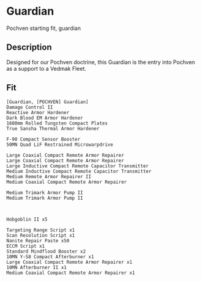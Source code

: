 # Guardian

 Pochven starting fit, guardian

## Description

Designed for our Pochven doctrine, this Guardian is the entry into Pochven as a support to a Vedmak Fleet.

## Fit

```
[Guardian, [POCHVEN] Guardian]
Damage Control II
Reactive Armor Hardener
Dark Blood EM Armor Hardener
1600mm Rolled Tungsten Compact Plates
True Sansha Thermal Armor Hardener

F-90 Compact Sensor Booster
50MN Quad LiF Restrained Microwarpdrive

Large Coaxial Compact Remote Armor Repairer
Large Coaxial Compact Remote Armor Repairer
Large Inductive Compact Remote Capacitor Transmitter
Medium Inductive Compact Remote Capacitor Transmitter
Medium Remote Armor Repairer II
Medium Coaxial Compact Remote Armor Repairer

Medium Trimark Armor Pump II
Medium Trimark Armor Pump II



Hobgoblin II x5

Targeting Range Script x1
Scan Resolution Script x1
Nanite Repair Paste x50
ECCM Script x1
Standard Mindflood Booster x2
10MN Y-S8 Compact Afterburner x1
Large Coaxial Compact Remote Armor Repairer x1
10MN Afterburner II x1
Medium Coaxial Compact Remote Armor Repairer x1
```